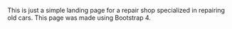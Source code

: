 This is just a simple landing page for a repair shop specialized in repairing old cars.
This page was made using Bootstrap 4.